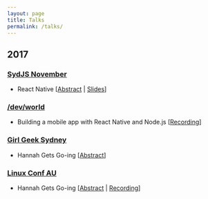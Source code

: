 ```yaml
---
layout: page
title: Talks
permalink: /talks/
---
```


## 2017

### [SydJS November](https://www.sydjs.com/)
- React Native [[Abstract](https://www.sydjs.com/meetups/of-the-community-by-the-community-for-the-community) | 
[Slides](/assets/talks/sydjsnovember.pdf)]

### [/dev/world](http://www.devworld.com.au/)
- Building a mobile app with React Native and Node.js [[Recording](https://www.youtube.com/watch?v=eTP63jQuM9o)]

### [Girl Geek Sydney](https://www.meetup.com/en-AU/Girl-Geek-Sydney)
- Hannah Gets Go-ing [[Abstract](https://www.eventbrite.com.au/e/girl-geek-sydney-meetup-february-2017-registration-31815618371#)]

### [Linux Conf AU](https://lca2017.linux.org.au/)
- Hannah Gets Go-ing [[Abstract](https://lca2017.linux.org.au/schedule/presentation/126/) |
[Recording](https://www.youtube.com/watch?v=m9U6YwJupfA&t=)]
